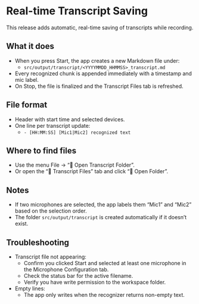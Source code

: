 # Real-time Transcript Saving

This release adds automatic, real-time saving of transcripts while recording.

## What it does
- When you press Start, the app creates a new Markdown file under:
  - `src/output/transcript/<YYYYMMDD_HHMMSS>_transcript.md`
- Every recognized chunk is appended immediately with a timestamp and mic label.
- On Stop, the file is finalized and the Transcript Files tab is refreshed.

## File format
- Header with start time and selected devices.
- One line per transcript update:
  - `- [HH:MM:SS] [Mic1|Mic2] recognized text`

## Where to find files
- Use the menu File → “📄 Open Transcript Folder”.
- Or open the “📁 Transcript Files” tab and click “📁 Open Folder”.

## Notes
- If two microphones are selected, the app labels them “Mic1” and “Mic2” based on the selection order.
- The folder `src/output/transcript` is created automatically if it doesn’t exist.

## Troubleshooting
- Transcript file not appearing:
  - Confirm you clicked Start and selected at least one microphone in the Microphone Configuration tab.
  - Check the status bar for the active filename.
  - Verify you have write permission to the workspace folder.
- Empty lines:
  - The app only writes when the recognizer returns non-empty text.
